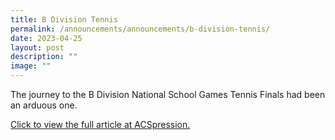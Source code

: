 ```yaml
---
title: B Division Tennis
permalink: /announcements/announcements/b-division-tennis/
date: 2023-04-25
layout: post
description: ""
image: ""
---
```

The journey to the B Division National School Games Tennis Finals had been an arduous one.

[Click to view the full article at ACSpression.](/announcements/acspression-april-2023/b-division-tennis/)